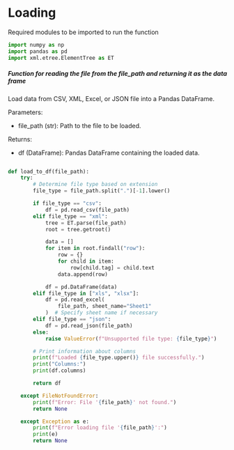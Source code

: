 # Loading

Required modules to be imported to run the function 

``` python
import numpy as np
import pandas as pd
import xml.etree.ElementTree as ET
``` 



##### Function for reading the file from the file_path and returning it as the data frame

Load data from CSV, XML, Excel, or JSON file into a Pandas DataFrame.



Parameters:
- file_path (str): Path to the file to be loaded.



Returns:
- df (DataFrame): Pandas DataFrame containing the loaded data.
    

``` python

def load_to_df(file_path):
    try:
        # Determine file type based on extension
        file_type = file_path.split(".")[-1].lower()

        if file_type == "csv":
            df = pd.read_csv(file_path)
        elif file_type == "xml":
            tree = ET.parse(file_path)
            root = tree.getroot()

            data = []
            for item in root.findall("row"):
                row = {}
                for child in item:
                    row[child.tag] = child.text
                data.append(row)

            df = pd.DataFrame(data)
        elif file_type in ["xls", "xlsx"]:
            df = pd.read_excel(
                file_path, sheet_name="Sheet1"
            )  # Specify sheet name if necessary
        elif file_type == "json":
            df = pd.read_json(file_path)
        else:
            raise ValueError(f"Unsupported file type: {file_type}")

        # Print information about columns
        print(f"Loaded {file_type.upper()} file successfully.")
        print("Columns:")
        print(df.columns)

        return df

    except FileNotFoundError:
        print(f"Error: File '{file_path}' not found.")
        return None

    except Exception as e:
        print(f"Error loading file '{file_path}':")
        print(e)
        return None

``` 